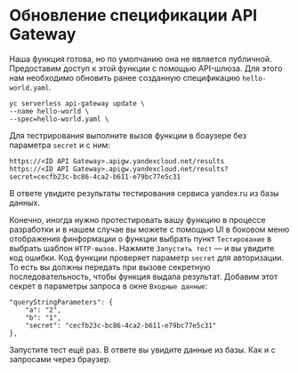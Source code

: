# Обновление спецификации API Gateway

Наша функция готова, но по умолчанию она не является публичной. Предоставим доступ к этой функции с помощью API-шлюза. Для этого нам необходимо обновить ранее созданную спецификацию `hello-world.yaml`.

    yc serverless api-gateway update \
    --name hello-world \
    --spec=hello-world.yaml \

Для тестрирования выполните вызов функции в боаузере без параметра `secret` и с ним:

    https://<ID API Gateway>.apigw.yandexcloud.net/results
    https://<ID API Gateway>.apigw.yandexcloud.net/results?secret=cecfb23c-bc86-4ca2-b611-e79bc77e5c31

В ответе увидите результаты тестирования сервиса yandex.ru из базы данных.

Конечно, иногда нужно протестировать вашу функцию в процессе разработки и в нашем случае вы можете с помощью UI в боковом меню отображения финформации о функции выбрать пункт `Тестирование` в выбрать шаблон `HTTP-вызов`. Нажмите `Запустить тест` — и вы увидите код ошибки. Код функции проверяет параметр `secret` для авторизации. То есть вы должны передать при вызове секретную последовательность, чтобы функция выдала результат. Добавим этот секрет в параметры запроса в окне `Входные данные`:
        
    "queryStringParameters": {
        "a": "2",
        "b": "1",
        "secret": "cecfb23c-bc86-4ca2-b611-e79bc77e5c31"
    },

Запустите тест ещё раз. В ответе вы увидите данные из базы. Как и с запросами через браузер.

